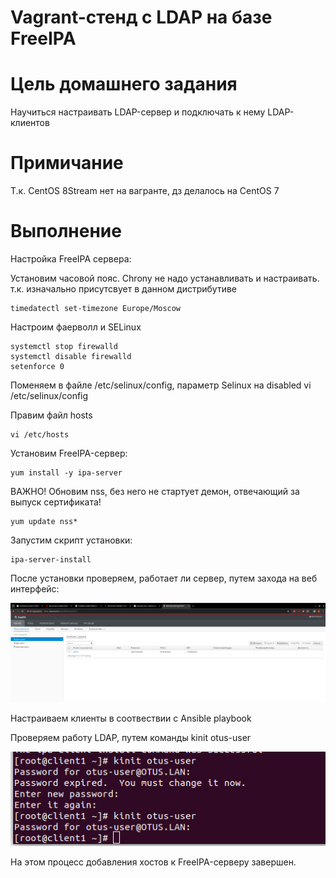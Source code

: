 # Vagrant-стенд c LDAP на базе FreeIPA

# Цель домашнего задания
Научиться настраивать LDAP-сервер и подключать к нему LDAP-клиентов

# Примичание
Т.к. CentOS 8Stream нет на вагранте, дз делалось на CentOS 7

# Выполнение
Настройка FreeIPA сервера:

Установим часовой пояс. Chrony не надо устанавливать и настраивать. т.к. изначально присутсвует в данном дистрибутиве

```
timedatectl set-timezone Europe/Moscow
```

Настроим фаерволл и SELinux

```
systemctl stop firewalld
systemctl disable firewalld
setenforce 0
```
Поменяем в файле /etc/selinux/config, параметр Selinux на disabled
vi /etc/selinux/config

Правим файл hosts

```
vi /etc/hosts
```
Установим FreeIPA-сервер: 

```
yum install -y ipa-server
```

ВАЖНО! Обновим nss, без него не стартует демон, отвечающий за выпуск сертификата!

```
yum update nss*
```

Запустим скрипт установки: 

```
ipa-server-install
```

После установки проверяем, работает ли сервер, путем захода на веб интерфейс:

![Alt text](1.png)

Настраиваем клиенты в соотвествии с Ansible playbook

Проверяем работу LDAP, путем команды kinit otus-user

![Alt text](2.png)

На этом процесс добавления хостов к FreeIPA-серверу завершен.
